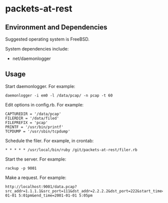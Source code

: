 # packets-at-rest

## Environment and Dependencies
Suggested operating system is FreeBSD.

System dependencies include:
* net/daemonlogger

## Usage
Start daemonlogger. For example:

````
daemonlogger -i em0 -l /data/pcap/ -n pcap -t 60
````

Edit options in config.rb. For example:

````
CAPTUREDIR = '/data/pcap'
FILERDIR = '/data/filed'
FILEPREFIX = 'pcap'
PRINTF = '/usr/bin/printf'
TCPDUMP = '/usr/sbin/tcpdump'
````

Schedule the filer. For example, in crontab:

````
* * * * * /usr/local/bin/ruby /git/packets-at-rest/filer.rb
````

Start the server. For example:

````
rackup -p 9001
````

Make a request. For example:

````
http://localhost:9001/data.pcap?src_addr=1.1.1.1&src_port=111&dst_addr=2.2.2.2&dst_port=222&start_time=2001-01-01 5:01pm&end_time=2001-01-01 5:05pm
````
